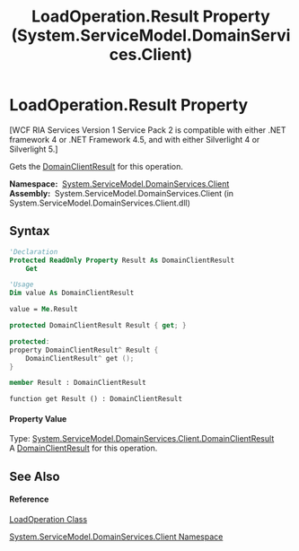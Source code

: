 ﻿---
title: LoadOperation.Result Property  (System.ServiceModel.DomainServices.Client)
TOCTitle: Result Property
ms:assetid: P:System.ServiceModel.DomainServices.Client.LoadOperation.Result
ms:mtpsurl: https://msdn.microsoft.com/en-us/library/system.servicemodel.domainservices.client.loadoperation.result(v=VS.91)
ms:contentKeyID: 28754969
ms.date: 01/27/2012
mtps_version: v=VS.91
f1_keywords:
- System.ServiceModel.DomainServices.Client.LoadOperation.Result
- System.ServiceModel.DomainServices.Client.LoadOperation.get_Result
dev_langs:
- CSharp
- JScript
- VB
- FSharp
- c++
api_location:
- System.ServiceModel.DomainServices.Client.dll
api_name:
- System.ServiceModel.DomainServices.Client.LoadOperation.get_Result
- System.ServiceModel.DomainServices.Client.LoadOperation.Result
api_type:
- Managed
topic_type:
- apiref
- kbSyntax
product_family_name: VS
ROBOTS: INDEX,FOLLOW
---

# LoadOperation.Result Property

\[WCF RIA Services Version 1 Service Pack 2 is compatible with either .NET framework 4 or .NET Framework 4.5, and with either Silverlight 4 or Silverlight 5.\]

Gets the [DomainClientResult](ff423197\(v=vs.91\).md) for this operation.

**Namespace:**  [System.ServiceModel.DomainServices.Client](ff422479\(v=vs.91\).md)  
**Assembly:**  System.ServiceModel.DomainServices.Client (in System.ServiceModel.DomainServices.Client.dll)

## Syntax

``` vb
'Declaration
Protected ReadOnly Property Result As DomainClientResult
    Get
```

``` vb
'Usage
Dim value As DomainClientResult

value = Me.Result
```

``` csharp
protected DomainClientResult Result { get; }
```

``` c++
protected:
property DomainClientResult^ Result {
    DomainClientResult^ get ();
}
```

``` fsharp
member Result : DomainClientResult
```

``` jscript
function get Result () : DomainClientResult
```

#### Property Value

Type: [System.ServiceModel.DomainServices.Client.DomainClientResult](ff423197\(v=vs.91\).md)  
A [DomainClientResult](ff423197\(v=vs.91\).md) for this operation.  
  

## See Also

#### Reference

[LoadOperation Class](ff422941\(v=vs.91\).md)

[System.ServiceModel.DomainServices.Client Namespace](ff422479\(v=vs.91\).md)

